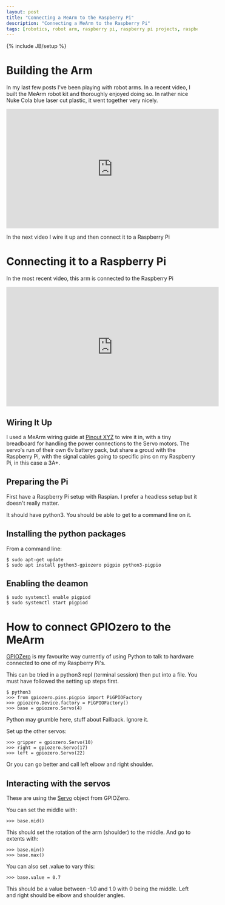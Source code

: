 ```yaml
---
layout: post
title: "Connecting a MeArm to the Raspberry Pi"
description: "Connecting a MeArm to the Raspberry Pi"
tags: [robotics, robot arm, raspberry pi, raspberry pi projects, raspberry pi 3 projects, mearm, Laser Cut robot arm, raspberry pi zero w projects]
---
```

{% include JB/setup %}
# Building the Arm

In my last few posts I've been playing with robot arms. In a recent video, I built the MeArm robot kit and thoroughly enjoyed doing so. In rather nice Nuke Cola blue laser cut plastic, it went together very nicely.

<div class="embed-responsive embed-responsive-16by9">
<iframe width="560" height="315" src=" https://www.youtube.com/watch?v=OY8Aq9rou3k" frameborder="0" allowfullscreen="True"></iframe>
</div>

In the next video I wire it up and then connect it to a Raspberry Pi

# Connecting it to a Raspberry Pi

In the most recent video, this arm is connected to the Raspberry Pi 

<div class="embed-responsive embed-responsive-16by9">
<iframe width="560" height="315" src="https://youtu.be/_63Iw9JOUjQ" frameborder="0" allowfullscreen="True"></iframe>
</div>

## Wiring It Up

I used a MeArm wiring guide at [Pinout XYZ](https://pinout.xyz/pinout/mearm_pi) to wire it in, with a tiny breadboard for handling the power connections to the Servo motors. The servo's run of their own 6v battery pack, but share a groud with the Raspberry Pi, with the signal cables going to specific pins on my Raspberry Pi, in this case a 3A+.

## Preparing the Pi

First have a Raspberry Pi setup with Raspian. I prefer a headless setup but it doesn't really matter.

It should have python3. You should be able to get to a command line on it.

## Installing the python packages 

From a command line:

    $ sudo apt-get update 
    $ sudo apt install python3-gpiozero pigpio python3-pigpio

## Enabling the deamon

    $ sudo systemctl enable pigpiod
    $ sudo systemctl start pigpiod

# How to connect GPIOzero to the MeArm

[GPIOZero](https://gpiozero.readthedocs.io) is my favourite way currently of using Python to talk to hardware connected to one of my Raspberry Pi's.

This can be tried in a python3 repl (terminal session) then put into a file.
You must have followed the setting up steps first.

    $ python3
    >>> from gpiozero.pins.pigpio import PiGPIOFactory
    >>> gpiozero.Device.factory = PiGPIOFactory()
    >>> base = gpiozero.Servo(4)
    
Python may grumble here, stuff about Fallback. Ignore it.

Set up the other servos:

    >>> gripper = gpiozero.Servo(10)
    >>> right = gpiozero.Servo(17)
    >>> left = gpiozero.Servo(22)
    
Or you can go better and call left elbow and right shoulder.

## Interacting with the servos

These are using the [Servo](https://gpiozero.readthedocs.io/en/stable/api_output.html#servo) object from GPIOZero. 

You can set the middle with:

    >>> base.mid()

This should set the rotation of the arm (shoulder) to the middle.
And go to extents with:

    >>> base.min()
    >>> base.max()
    
You can also set .value to vary this:

    >>> base.value = 0.7
    
This should be a value between -1.0 and 1.0 with 0 being the middle.
Left and right should be elbow and shoulder angles.


